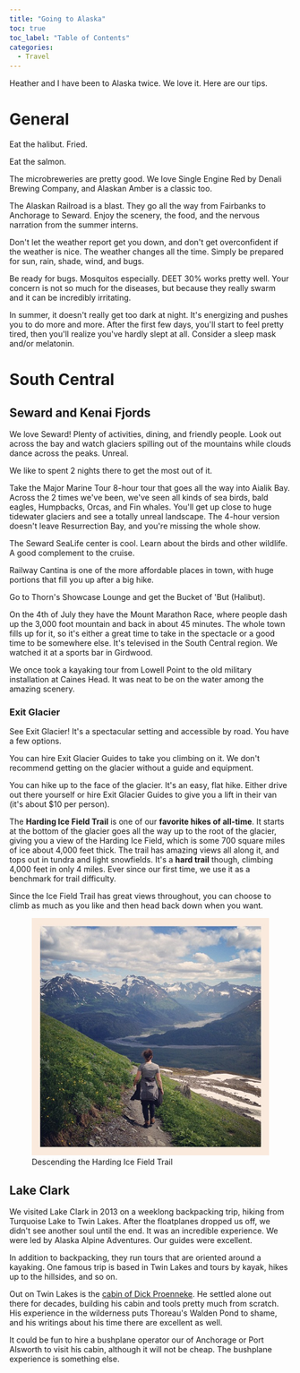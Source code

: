 ```yaml
---
title: "Going to Alaska"
toc: true
toc_label: "Table of Contents"
categories:
  - Travel
---
```


Heather and I have been to Alaska twice. We love it. Here are our tips.

# General
Eat the halibut. Fried.

Eat the salmon.

The microbreweries are pretty good. We love Single Engine Red by Denali Brewing Company, and Alaskan Amber is a classic too.

The Alaskan Railroad is a blast. They go all the way from Fairbanks to Anchorage to Seward. Enjoy the scenery, the food, and the nervous narration from the summer interns.

Don't let the weather report get you down, and don't get overconfident if the weather is nice. The weather changes all the time. Simply be prepared for sun, rain, shade, wind, and bugs.

Be ready for bugs. Mosquitos especially. DEET 30% works pretty well. Your concern is not so much for the diseases, but because they really swarm and it can be incredibly irritating.

In summer, it doesn't really get too dark at night. It's energizing and pushes you to do more and more. After the first few days, you'll start to feel pretty tired, then you'll realize you've hardly slept at all. Consider a sleep mask and/or melatonin.

# South Central

## Seward and Kenai Fjords
We love Seward! Plenty of activities, dining, and friendly people. Look out across the bay and watch glaciers spilling out of the mountains while clouds dance across the peaks. Unreal.

We like to spent 2 nights there to get the most out of it.

Take the Major Marine Tour 8-hour tour that goes all the way into Aialik Bay. Across the 2 times we've been, we've seen all kinds of sea birds, bald eagles, Humpbacks, Orcas, and Fin whales. You'll get up close to huge tidewater glaciers and see a totally unreal landscape. The 4-hour version doesn't leave Resurrection Bay, and you're missing the whole show.

The Seward SeaLife center is cool. Learn about the birds and other wildlife. A good complement to the cruise.

Railway Cantina is one of the more affordable places in town, with huge portions that fill you up after a big hike.

Go to Thorn's Showcase Lounge and get the Bucket of 'But (Halibut).

On the 4th of July they have the Mount Marathon Race, where people dash up the 3,000 foot mountain and back in about 45 minutes. The whole town fills up for it, so it's either a great time to take in the spectacle or a good time to be somewhere else. It's televised in the South Central region. We watched it at a sports bar in Girdwood.

We once took a kayaking tour from Lowell Point to the old military installation at Caines Head. It was neat to be on the water among the amazing scenery.

### Exit Glacier
See Exit Glacier! It's a spectacular setting and accessible by road. You have a few options.

You can hire Exit Glacier Guides to take you climbing on it. We don't recommend getting on the glacier without a guide and equipment.

You can hike up to the face of the glacier. It's an easy, flat hike. Either drive out there yourself or hire Exit Glacier Guides to give you a lift in their van (it's about $10 per person).

The **Harding Ice Field Trail** is one of our **favorite hikes of all-time**. It starts at the bottom of the glacier goes all the way up to the root of the glacier, giving you a view of the Harding Ice Field, which is some 700 square miles of ice about 4,000 feet thick. The trail has amazing views all along it, and tops out in tundra and light snowfields. It's a **hard trail** though, climbing 4,000 feet in only 4 miles. Ever since our first time, we use it as a benchmark for trail difficulty.

Since the Ice Field Trail has great views throughout, you can choose to climb as much as you like and then head back down when you want.

<figure>
  <img src="\assets\images\2020-01-20-going-to-alaska\harding-ice-field-trail.jpg">
  <figcaption>Descending the Harding Ice Field Trail</figcaption>
</figure>

## Lake Clark
We visited Lake Clark in 2013 on a weeklong backpacking trip, hiking from Turquoise Lake to Twin Lakes. After the floatplanes dropped us off, we didn't see another soul until the end. It was an incredible experience. We were led by Alaska Alpine Adventures. Our guides were excellent.

In addition to backpacking, they run tours that are oriented around a kayaking. One famous trip is based in Twin Lakes and tours by kayak, hikes up to the hillsides, and so on.

Out on Twin Lakes is the [cabin of Dick Proenneke](https://www.nps.gov/lacl/planyourvisit/visit-proenneke-cabin.htm). He settled alone out there for decades, building his cabin and tools pretty much from scratch. His experience in the wilderness puts Thoreau's Walden Pond to shame, and his writings about his time there are excellent as well.

It could be fun to hire a bushplane operator our of Anchorage or Port Alsworth to visit his cabin, although it will not be cheap. The bushplane experience is something else.
